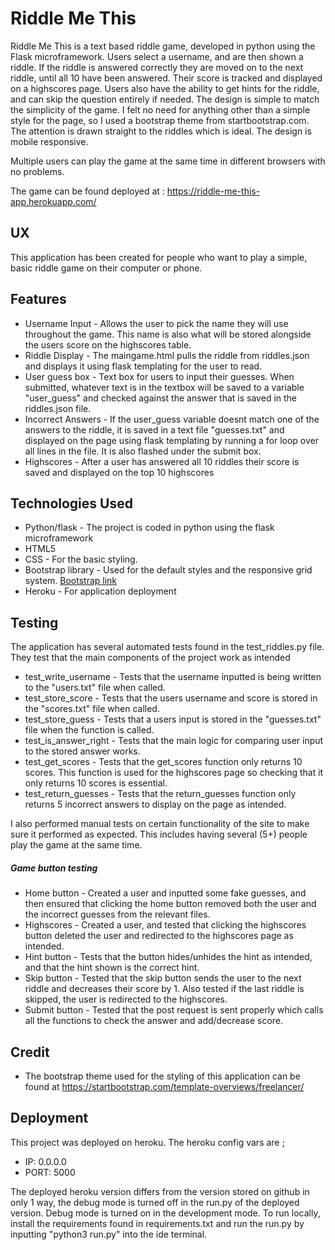 # Riddle Me This

Riddle Me This is a text based riddle game, developed in python using the Flask microframework.
Users select a username, and are then shown a riddle. If the riddle is answered correctly they are 
moved on to the next riddle, until all 10 have been answered. Their score is tracked and displayed on a highscores page.
Users also have the ability to get hints for the riddle, and can skip the question entirely if needed. The design is simple
to match the simplicity of the game. I felt no need for anything other than a simple style for the page, so I used a bootstrap theme from startbootstrap.com. The attention is drawn straight
to the riddles which is ideal. The design is mobile responsive.

Multiple users can play the game at the same time in different browsers with no problems.

The game can be found deployed at : https://riddle-me-this-app.herokuapp.com/

## UX

This application has been created for people who want to play a simple, basic riddle game on their computer or phone.

## Features

* Username Input - Allows the user to pick the name they will use throughout the game. This name is also what will be stored alongside the users score on the highscores table.
* Riddle Display - The maingame.html pulls the riddle from riddles.json and displays it using flask templating for the user to read.
* User guess box - Text box for users to input their guesses. When submitted, whatever text is in the textbox will be saved to a variable "user_guess" and checked against the answer that is saved in the riddles.json file.
* Incorrect Answers - If the user_guess variable doesnt match one of the answers to the riddle, it is saved in a text file "guesses.txt" and displayed on the page using flask templating by running a for loop over all lines in the file. It is also flashed under the submit box.
* Highscores - After a user has answered all 10 riddles their score is saved and displayed on the top 10 highscores


## Technologies Used

* Python/flask - The project is coded in python using the flask microframework
* HTML5
* CSS - For the basic styling. 
* Bootstrap library - Used for the default styles and the responsive grid system. [Bootstrap link](https://getbootstrap.com/)
* Heroku - For application deployment

## Testing

The application has several automated tests found in the test_riddles.py file. They test that the main components of the project work
as intended

* test_write_username - Tests that the username inputted is being written to the "users.txt" file when called.
* test_store_score - Tests that the users username and score is stored in the "scores.txt" file when called.
* test_store_guess - Tests that a users input is stored in the "guesses.txt" file when the function is called.
* test_is_answer_right - Tests that the main logic for comparing user input to the stored answer works.
* test_get_scores - Tests that the get_scores function only returns 10 scores. This function is used for the highscores page so checking that it only returns 10 scores is essential.
* test_return_guesses - Tests that the return_guesses function only returns 5 incorrect answers to display on the page as intended. 

I also performed manual tests on certain functionality of the site to make sure it performed as expected. This includes having several (5+) people
play the game at the same time.

##### Game button testing

* Home button - Created a user and inputted some fake guesses, and then ensured that clicking the home button removed both the user and the incorrect guesses from the relevant files.
* Highscores - Created a user, and tested that clicking the highscores button deleted the user and redirected to the highscores page as intended.
* Hint button - Tests that the button hides/unhides the hint as intended, and that the hint shown is the correct hint.
* Skip button - Tested that the skip button sends the user to the next riddle and decreases their score by 1. Also tested if the last riddle is skipped, the user is redirected to the highscores.
* Submit button - Tested that the post request is sent properly which calls all the functions to check the answer and add/decrease score.


## Credit

* The bootstrap theme used for the styling of this application can be found at https://startbootstrap.com/template-overviews/freelancer/

## Deployment

This project was deployed on heroku. The heroku config vars are ;

* IP: 0.0.0.0
* PORT: 5000

The deployed heroku version differs from the version stored on github in only 1 way, the debug mode is turned off
in the run.py of the deployed version. Debug mode is turned on in the development mode. To run locally, install the requirements found in 
requirements.txt and run the run.py by inputting "python3 run.py" into  the ide terminal.


